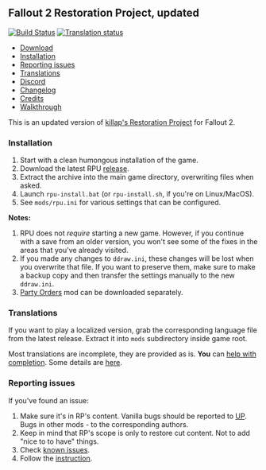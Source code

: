 ## Fallout 2 Restoration Project, updated

[![Build Status](https://travis-ci.org/BGforgeNet/Fallout2_Restoration_Project.svg?branch=master)](https://travis-ci.org/BGforgeNet/Fallout2_Restoration_Project)
[![Translation status](https://tra.bgforge.net/widgets/fallout/-/rp/svg-badge.svg)](https://tra.bgforge.net/projects/fallout/rp/)

* [Download](https://github.com/BGforgeNet/Fallout2_Restoration_Project/releases/latest)
* [Installation](#installation)
* [Reporting issues](#reporting-issues)
* [Translations](#translations)
* [Discord](https://discord.gg/4Yqfggm)
* [Changelog](docs/changelog.md)
* [Credits](docs/credits.md)
* [Walkthrough](http://hem.bredband.net/darek1/f2rp_wt.htm)

This is an updated version of [killap's Restoration Project](http://killap.net/) for Fallout 2.

### Installation
1. Start with a clean humongous installation of the game.
1. Download the latest RPU [release](https://github.com/BGforgeNet/Fallout2_Restoration_Project/releases/latest).
1. Extract the archive into the main game directory, overwriting files when asked.
1. Launch `rpu-install.bat` (or `rpu-install.sh`, if you're on Linux/MacOS).
1. See `mods/rpu.ini` for various settings that can be configured.

**Notes:**
1. RPU does not _require_ starting a new game. However, if you continue with a save from an older version, you won't see some of the fixes in the areas that you've already visited.
1. If you made any changes to `ddraw.ini`, these changes will be lost when you overwrite that file. If you want to preserve them, make sure to make a backup copy and then transfer the settings manually to the new `ddraw.ini`.
1. [Party Orders](https://github.com/BGforgeNet/fallout2-party-orders) mod can be downloaded separately.

### Translations
If you want to play a localized version, grab the corresponding language file from the latest release. Extract it into `mods` subdirectory inside game root.

Most translations are incomplete, they are provided as is. **You** can [help with completion](https://tra.bgforge.net/projects/fallout/rp/). Some details are [here](docs/translations.md).

### Reporting issues
If you've found an issue:

1. Make sure it's in RP's content. Vanilla bugs should be reported to [UP](https://github.com/BGforgeNet/Fallout2_Unofficial_Patch). Bugs in other mods - to the corresponding authors.
1. Keep in mind that RP's scope is only to restore cut content. Not to add "nice to to have" things.
1. Check [known issues](docs/known.md).
1. Follow the [instruction](https://github.com/BGforgeNet/Fallout2_Unofficial_Patch/blob/master/docs/REPORTING.md).
